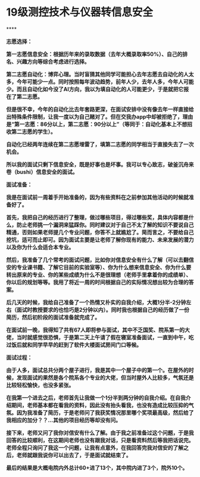 # 19级测控技术与仪器转信息安全

\*\*\*\*

**志愿选择：**

**第一志愿信息安全：根据历年来的录取数据（去年大概录取率50%）、自己的排名、兴趣方向等综合考虑进行选择。**

**第二志愿自动化：博弈心理。当时盲猜其他同学可能担心去年志愿去自动化的人太多，今年可能少一点。同时按照每年波动趋势，前年人少，去年人多，今年人可能少。而且自动化如今没了AI方向，我以为填自动化的人可能更少，于是就把它报在了第二志愿。**

**但是很不幸，今年的自动化比去年套路更深，在面试安排中没有像去年一样直接给出特殊条件限制，让我一度以为自己赌对了。但在交我办app中却被拒绝了，理由是“第一志愿：86分以上，第二志愿：90分以上”（等同于：自动化基本上不想招收第二志愿的学生）。**

**自动化已经两年连续在第二志愿埋雷了，填第二志愿的同学相当于直接失去了一次机会。**

**所以我的面试只剩下信息安全，既是好事也是坏事。我可以专心致志，破釜沉舟来卷（bushi）信息安全的面试。**

**面试准备：**

**我是在面试前一周着手开始准备的，因为有些资料在之前参加其他活动的时候就准备好了。**

**首先，我把自己的经历进行了整理，做过哪些项目，得过哪些奖，具体内容都是什么，防止老师挑一个漏洞来猛踩你。同时建议对于自己不太了解的知识不要说自己精通，否则如果老师提几个专业问题，你答不上就尴尬了。简而言之，不要给自己挖坑，适可而止即可。因为面试主要是让老师了解你现有的能力、未来发展的潜力以及你为什么会适合本专业。**

**然后，我准备了几个常考的面试问题，比如你对信息安全有什么了解（可以去翻信安的专业课书籍、了解它目前的实验室等）、你为什么想来信息安全、你为什么要转出原来的专业、你的某些成绩为什么不是很理想（老师手里拿着你的成绩单）、你以后的规划等等。我用了将近一周的时间根据自己的实际情况想出较为合理的答案。**

**后几天的时候，我给自己准备了一个热情又朴实的自我介绍，大概1分半-2分钟左右（面试时教授要求的也恰巧是2分钟以内）。同时我也根据自己的经历做了一份简历，然后初阶段的面试准备就完成了。**

**在面试前一晚，我得知了共有67人即将参与面试，其中不乏国奖、院系第一的大佬，当时就感觉很恐惧，于是第二天上午请了假在寝室准备面试，一直到中午，吃过饭后就和同学早早的赶到了软件大楼面试房间门口等候。**

**面试过程：**

**由于人多，面试总共分两个屋子进行，我是其中一个屋子中的第一个。在屋外的时候，发现面试的果然是各个院系各个专业的大佬，但当时屋外人比较多，气氛还是比较轻松愉快，也没多紧张。**

**在我第一个进去之后，老师首先让我做一个1分半到两分钟的自我介绍。在自我介绍期间，老师基本都在看我的资料，因此没有抬头看我，也没有造成比较压抑的气氛。因为我准备了简历，于是老师问了我获奖情况那里哪个奖项最高级，然后给了我相应的加分？？...其他的项目经历等却没有问。**

**接下来，老师又问了我你对信安有什么了解。由于我之前准备过这个问题，于是我回答的比较顺利，在这期间老师也没有跟我对话，只是看资料然后等我把话说完。老师全程只询问了我这一个问题，让我有点意外，在我回答完我对信安的了解之后，老师就跟我说你可以出去了，于是面试就结束了。**

**最后的结果是大概电院内外总计60+进了13个，其中院内进了3个，院外10个。**

